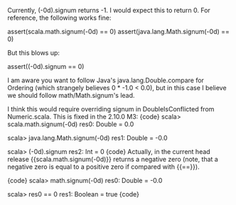 Currently, (-0d).signum returns -1. I would expect this to return 0. For reference, the following works fine:

assert(scala.math.signum(-0d) == 0)
assert(java.lang.Math.signum(-0d) == 0)

But this blows up:

assert((-0d).signum == 0)

I am aware you want to follow Java's java.lang.Double.compare for Ordering (which strangely believes 0 * -1.0 < 0.0), but in this case I believe we should follow math/Math.signum's lead.

I think this would require overriding signum in DoubleIsConflicted from Numeric.scala.
This is fixed in the 2.10.0 M3:
{code}
scala> scala.math.signum(-0d)
res0: Double = 0.0

scala> java.lang.Math.signum(-0d)
res1: Double = -0.0

scala> (-0d).signum
res2: Int = 0
{code}
Actually, in the current head release {{scala.math.signum(-0d)}} returns a negative zero (note, that a negative zero is equal to a positive zero if compared with {{==}}).

{code}
scala> math.signum(-0d)
res0: Double = -0.0

scala> res0 == 0
res1: Boolean = true
{code}
